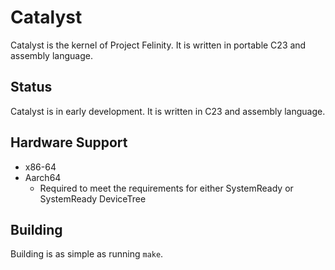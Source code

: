 # Catalyst
Catalyst is the kernel of Project Felinity. It is written in portable C23 and assembly language.

## Status

Catalyst is in early development. It is written in C23 and assembly language.

## Hardware Support

- x86-64
- Aarch64
   - Required to meet the requirements for either SystemReady or SystemReady DeviceTree

## Building

Building is as simple as running `make`.
